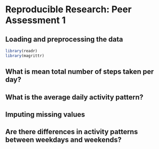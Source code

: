 # Reproducible Research: Peer Assessment 1


## Loading and preprocessing the data


```r
library(readr)
library(magrittr)
```

## What is mean total number of steps taken per day?


## What is the average daily activity pattern?


## Imputing missing values


## Are there differences in activity patterns between weekdays and weekends?
